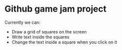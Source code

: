 # Github game jam project

Currently we can:
- Draw a grid of squares on the screen
- Write text inside the squares
- Change the text inside a square when you click on it